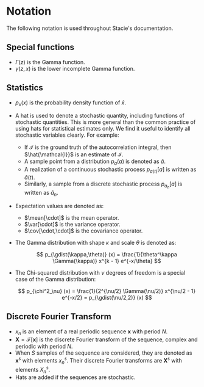 # Notation

The following notation is used throughout Stacie's documentation.

## Special functions

- $\Gamma(z)$ is the Gamma function.
- $\gamma(z, x)$ is the lower incomplete Gamma function.

## Statistics

- $p_x(x)$ is the probability density function of $\hat{x}$.

- A hat is used to denote a stochastic quantity, including functions of stochastic quantities.
  This is more general than the common practice of using hats for statistical estimates only.
  We find it useful to identify all stochastic variables clearly.
  For example:

    - If $\mathcal{I}$ is the ground truth of the autocorrelation integral,
      then $\hat{\mathcal{I}}$ is an estimate of $\mathcal{I}$.
    - A sample point from a distribution $p_a(a)$ is denoted as $\hat{a}$.
    - A realization of a continuous stochastic process $p_{a(t)}[a]$ is written as $\hat{a}(t)$.
    - Similarly, a sample from a discrete stochastic process $p_{a_n}[a]$ is written as $\hat{a}_n$.

- Expectation values are denoted as:

    - $\mean[\cdot]$ is the mean operator.
    - $\var[\cdot]$ is the variance operator.
    - $\cov[\cdot,\cdot]$ is the covariance operator.

- The Gamma distribution with shape $\kappa$ and scale $\theta$ is denoted as:

    $$
        p_{\gdist(\kappa,\theta)} (x)
        = \frac{1}{\theta^\kappa \Gamma(\kappa)} x^{k - 1} e^{-x/\theta}
    $$

- The Chi-squared distribution with $\nu$ degrees of freedom is a special case of the Gamma distribution:

    $$
        p_{\chi^2_\nu} (x)
        = \frac{1}{2^{\nu/2} \Gamma(\nu/2)} x^{\nu/2 - 1} e^{-x/2}
        = p_{\gdist(\nu/2,2)} (x)
    $$


## Discrete Fourier Transform

- $x_n$ is an element of a real periodic sequence $\mathbf{x}$ with period $N$.
- $\mathbf{X} = \mathcal{F}[\mathbf{x}]$ is the discrete Fourier transform of the sequence,
  complex and periodic with period $N$.
- When $S$ samples of the sequence are considered, they are denoted as $\mathbf{x}^s$
  with elements $x^s_n$.
  Their discrete Fourier transforms are $\mathbf{X}^s$ with elements $X^s_n$.
- Hats are added if the sequences are stochastic.
